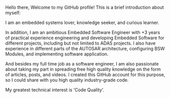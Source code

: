 Hello there, 
Welcome to my GitHub profile! 
This is a brief introduction about myself:

I am an embedded systems lover, knowledge seeker, and curious learner. 

In addition, I am an ambitious Embedded Software Engineer with +3 years of practical experience engineering and developing Embedded Software for different projects, including but not limited to ADAS projects. I also have experience in different parts of the AUTOSAR architecture, configuring BSW Modules, and implementing software application.

And besides my full time job as a software engineer, I am also passionate about taking my part in spreading free high quality knowledge on the form of articles, posts, and videos. I created this GitHub account for this purpose, so I could share with you high quality industry-grade code. 

My greatest technical interest is 'Code Quality'. 
<!---
AlsayedAlsisi/AlsayedAlsisi is a ✨ special ✨ repository because its `README.md` (this file) appears on your GitHub profile.
You can click the Preview link to take a look at your changes.
--->
